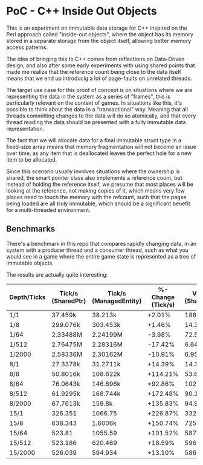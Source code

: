 # PoC - C++ Inside Out Objects

This is an experiment on immutable data storage for C++ inspired on
the Perl approach called "inside-out objects", where the object has
its memory stored in a separate storage from the object itself,
allowing better memory access patterns.

The idea of bringing this to C++ comes from reflections on Data-Driven
design, and also after some early experiments with using shared points
that made me realize that the reference count being close to the data
itself means that we end up introducig a lot of page-faults on
unrelated threads.

The target use case for this proof of concept is on situations where
we are representing the data in the system as a series of "frames",
this is particularly relevant on the context of games. In situations
like this, it's possible to think about the data in a "transactional"
way. Meaning that all threads committing changes to the data will do
so atomically, and that every thread reading the data should be
presented with a fully immutable data representation.

The fact that we will allocate data for a final immutable struct type
in a fixed-size array means that memory fragmentation will not become
an issue over time, as any item that is deallocated leaves the perfect
hole for a new item to be allocated.

Since this scenario usually involves situations where the ownership is
shared, the smart pointer class also implements a reference count, but
instead of holding the reference itself, we presume that most places
will be looking at the reference, not making copies of it, which means
very few places need to touch the memory with the refcount, such that
the pages being loaded are all truly immutable, which should be a
significant benefit for a multi-threaded environment.

## Benchmarks

There's a benchmark in this repo that compares rapidly changing data, in
an system with a producer thread and a consumer thread, such as what you
would see in a game where the entire game state is represented as a tree
of immutable objects.

The results are actually quite interesting:

| Depth/Ticks | Tick/s (SharedPtr) | Tick/s (ManagedEntity) | %-Change (Tick/s) | Visit/s (SharedPtr) | Visit/s (ManagedEntity) | %-Change (Visit/s) |
|-------------|--------------------|------------------------|-------------------|---------------------|-------------------------|--------------------|
| 1/1 | 37.459k | 38.213k | +2.01% | 186.784 | 3.37998k | +1709.57% |
| 1/8 | 299.076k | 303.453k | +1.46% | 14.3101k | 1.99678k | -86.05% |
| 1/64 | 2.33488M | 2.24199M | -3.98% | 72.5592k | 126.245k | +73.99% |
| 1/512 | 2.76475M | 2.28316M | -17.42% | 6.64838M | 6.79573M | +2.22% |
| 1/2000 | 2.58336M | 2.30162M | -10.91% | 6.95764M | 7.27152M | +4.51% |
| 8/1 | 27.3378k | 31.2711k | +14.39% | 14.3744k | 42.1447k | +193.19% |
| 8/8 | 50.8016k | 108.822k | +114.21% | 53.6824k | 1049.41k | +1854.85% |
| 8/64 | 76.0643k | 146.696k | +92.86% | 102.194k | 1.646M | +1510.66% |
| 8/512 | 61.9295k | 168.744k | +172.48% | 90.1897k | 1.56162M | +1631.48% |
| 8/2000 | 67.7613k | 159.8k | +135.83% | 94.997k | 1.7113M | +1701.43% |
| 15/1 | 326.351 | 1066.75 | +226.87% | 332.827 | 3.07806k | +824.82% |
| 15/8 | 638.343 | 1.6006k | +150.74% | 725.39 | 8.9282k | +1130.81% |
| 15/64 | 523.81 | 1055.59 | +101.52% | 587.649 | 4.54172k | +672.86% |
| 15/512 | 523.186 | 620.469 | +18.59% | 596.759 | 1.59965k | +168.06% |
| 15/2000 | 526.039 | 594.934 | +13.10% | 586.797 | 1.48823k | +153.62% |
